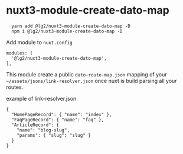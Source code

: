 # nuxt3-module-create-dato-map

```
  yarn add @lg2/nuxt3-module-create-dato-map -D
  npm i @lg2/nuxt3-module-create-dato-map -D
```

Add module to `nuxt.config`

```
modules: [
  '@lg2/nuxt3-module-create-dato-map',
],
```


This module create a public `dato-route-map.json` mapping of your `~/assets/jsons/link-resolver.json`  once nuxt is build parsing all your routes.

example of link-resolver.json

```
{
  "HomePageRecord": { "name": "index" },
  "FaqPageRecord": { "name": "faq" },
  "ArticleRecord": {
    "name": "blog-slug",
    "params": { "slug": "slug" }
  }
}
```
